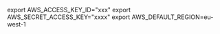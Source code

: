 export AWS_ACCESS_KEY_ID="xxx"
export AWS_SECRET_ACCESS_KEY="xxxx"
export AWS_DEFAULT_REGION=eu-west-1